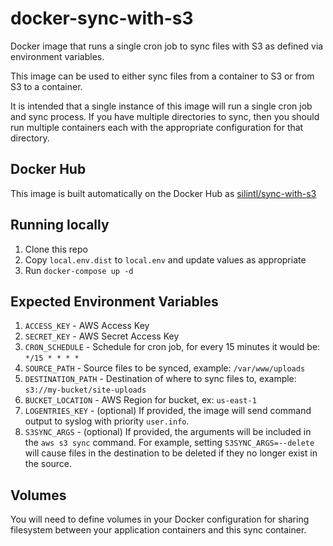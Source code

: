 # docker-sync-with-s3
Docker image that runs a single cron job to sync files with S3 as defined via environment variables.

This image can be used to either sync files from a container to S3 or from S3 to a container. 

It is intended that a single instance of this image will run a single cron job and sync process. If you have multiple 
directories to sync, then you should run multiple containers each with the appropriate configuration for that directory. 

## Docker Hub
This image is built automatically on the Docker Hub as [silintl/sync-with-s3](https://hub.docker.com/r/silintl/sync-with-s3/)

## Running locally
1. Clone this repo
2. Copy ```local.env.dist``` to ```local.env``` and update values as appropriate
3. Run ```docker-compose up -d```

## Expected Environment Variables
1. ```ACCESS_KEY``` - AWS Access Key
2. ```SECRET_KEY``` - AWS Secret Access Key
3. ```CRON_SCHEDULE``` - Schedule for cron job, for every 15 minutes it would be: ```*/15 * * * *```
4. ```SOURCE_PATH``` - Source files to be synced, example: ```/var/www/uploads```
5. ```DESTINATION_PATH``` - Destination of where to sync files to, example: ```s3://my-bucket/site-uploads```
6. ```BUCKET_LOCATION``` - AWS Region for bucket, ex: ```us-east-1```
7. ```LOGENTRIES_KEY``` - (optional) If provided, the image will send command output to syslog with priority ```user.info```.
8. ```S3SYNC_ARGS``` - (optional) If provided, the arguments will be included in the ```aws s3 sync``` command. For example, setting ```S3SYNC_ARGS=--delete``` will cause files in the destination to be deleted if they no longer exist in the source.

## Volumes
You will need to define volumes in your Docker configuration for sharing filesystem between your application 
containers and this sync container.

